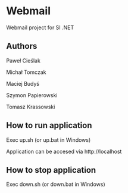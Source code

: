 # Webmail
Webmail project for SI .NET

## Authors

Paweł Cieślak

Michał Tomczak

Maciej Budyś

Szymon Papierowski

Tomasz Krassowski

## How to run application

Exec up.sh (or up.bat in Windows)

Application can be accesed via http://localhost

## How to stop application

Exec down.sh (or down.bat in Windows)
